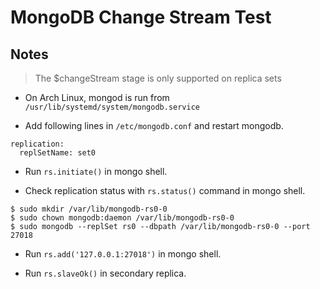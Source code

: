 # MongoDB Change Stream Test

## Notes 

> The $changeStream stage is only supported on replica sets

- On Arch Linux, mongod is run from `/usr/lib/systemd/system/mongodb.service`

- Add following lines in `/etc/mongodb.conf` and restart mongodb.
```
replication:
  replSetName: set0
```

- Run `rs.initiate()` in mongo shell.

- Check replication status with `rs.status()` command in mongo shell.

```
$ sudo mkdir /var/lib/mongodb-rs0-0
$ sudo chown mongodb:daemon /var/lib/mongodb-rs0-0
$ sudo mongodb --replSet rs0 --dbpath /var/lib/mongodb-rs0-0 --port 27018
```
- Run `rs.add('127.0.0.1:27018')` in mongo shell.

- Run `rs.slaveOk()` in secondary replica.